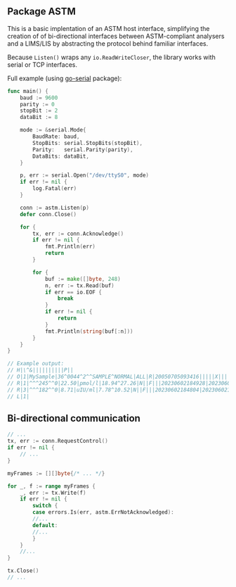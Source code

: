 ## Package ASTM

This is a basic implentation of an ASTM host interface, simplifying the creation of of bi-directional
interfaces between ASTM-compliant analysers and a LIMS/LIS by abstracting the protocol behind
familiar interfaces.

Because `Listen()` wraps any `io.ReadWriteCloser`, the library works with serial or TCP interfaces.

Full example (using [go-serial](https://github.com/bugst/go-serial) package):
```go
func main() {
	baud := 9600
	parity := 0
	stopBit := 2
	dataBit := 8

	mode := &serial.Mode{
		BaudRate: baud,
		StopBits: serial.StopBits(stopBit),
		Parity:   serial.Parity(parity),
		DataBits: dataBit,
	}

	p, err := serial.Open("/dev/ttyS0", mode)
	if err != nil {
		log.Fatal(err)
	}

	conn := astm.Listen(p)
	defer conn.Close()

	for {
		tx, err := conn.Acknowledge()
		if err != nil {
			fmt.Println(err)
			return
		}

		for {
			buf := make([]byte, 248)
			n, err := tx.Read(buf)
			if err == io.EOF {
				break
			}
			if err != nil {
				return
			}
			fmt.Println(string(buf[:n]))
		}
	}
}

// Example output:
// H|\^&||||||||||P||
// O|1|MySample|36^0044^2^^SAMPLE^NORMAL|ALL|R|20050705093416|||||X||||||||||||||O
// R|1|^^^245^^0|22.50|pmol/l|18.94^27.26|N||F|||20230602184928|20230602190748|
// R|3|^^^182^^0|8.71|uIU/ml|7.78^10.52|N||F|||20230602184804|20230602190624|
// L|1|
```

## Bi-directional communication

```go
// ...
tx, err := conn.RequestControl()
if err != nil {
    // ...
}

myFrames := [][]byte{/* ... */}

for _, f := range myFrames {
    _, err := tx.Write(f)
    if err != nil {
        switch {
        case errors.Is(err, astm.ErrNotAcknowledged):
        //...
        default:
        //...
        }
    }
    //...
}

tx.Close()
// ...
```

